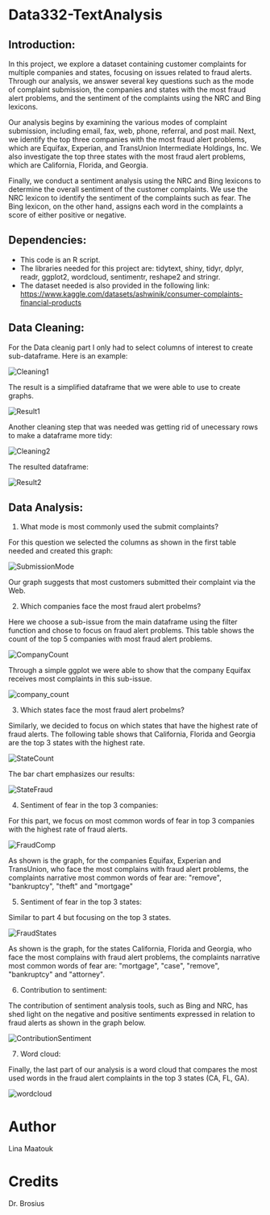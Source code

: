 # Data332-TextAnalysis

## Introduction:
  In this project, we explore a dataset containing customer complaints for multiple companies and states, focusing on issues related to fraud alerts. Through our analysis, we answer several key questions such as the mode of complaint submission, the companies and states with the most fraud alert problems, and the sentiment of the complaints using the NRC and Bing lexicons.

Our analysis begins by examining the various modes of complaint submission, including email, fax, web, phone, referral, and post mail. Next, we identify the top three companies with the most fraud alert problems, which are Equifax, Experian, and TransUnion Intermediate Holdings, Inc. We also investigate the top three states with the most fraud alert problems, which are California, Florida, and Georgia.

Finally, we conduct a sentiment analysis using the NRC and Bing lexicons to determine the overall sentiment of the customer complaints. We use the NRC lexicon to identify the sentiment of the complaints such as fear. The Bing lexicon, on the other hand, assigns each word in the complaints a score of either positive or negative.


## Dependencies: 
* This code is an R script.
* The libraries needed for this project are: tidytext, shiny, tidyr, dplyr, readr, ggplot2, wordcloud, sentimentr, reshape2 and stringr.
* The dataset needed is also provided in the following link: https://www.kaggle.com/datasets/ashwinik/consumer-complaints-financial-products

## Data Cleaning: 
  For the Data cleanig part I only had to select columns of interest to create sub-dataframe. Here is an example: 
  
 ![Cleaning1](https://user-images.githubusercontent.com/118494394/223169248-f323b736-b9eb-484a-aa02-983d28e1ae76.png)
  
  The result is a simplified dataframe that we were able to use to create graphs.
  
  ![Result1](https://user-images.githubusercontent.com/118494394/223169486-d2dc293f-e722-44f5-99dc-729f67fc5221.png)


  Another cleaning step that was needed was getting rid of unecessary rows to make a dataframe more tidy:
  
  ![Cleaning2](https://user-images.githubusercontent.com/118494394/223169545-6a6c7b46-5722-4567-9b3a-23395c728aa8.png)

  
  The resulted dataframe:
  
  ![Result2](https://user-images.githubusercontent.com/118494394/223169598-be22ec71-ed73-4e69-b759-192f7e6b49c0.png)


## Data Analysis:
1. What mode is most commonly used the submit complaints? 

For this question we selected the columns as shown in the first table needed and created this graph:

![SubmissionMode](https://user-images.githubusercontent.com/118494394/223169679-d46924e7-a1cd-4660-bec5-47e54ecf45f1.png)


Our graph suggests that most customers submitted their complaint via the Web.

2. Which companies face the most fraud alert probelms?

Here we choose a sub-issue from the main dataframe using the filter function and chose to focus on fraud alert problems. 
This table shows the count of the top 5 companies with most fraud alert problems.

![CompanyCount](https://user-images.githubusercontent.com/118494394/223169800-6055e544-eae8-4dea-9feb-af2778d0a850.png)

Through a simple ggplot we were able to show that the company Equifax receives most complaints in this sub-issue.

![company_count](https://user-images.githubusercontent.com/118494394/223169868-ed71a730-2f3b-4ab1-a7df-9ef5bf3252ac.png)


3. Which states face the most fraud alert probelms?

Similarly, we decided to focus on which states that have the highest rate of fraud alerts.
The following table shows that California, Florida and Georgia are the top 3 states with the highest rate. 

![StateCount](https://user-images.githubusercontent.com/118494394/223169130-c31cec2e-5365-4905-9a2f-ce195c3b7608.png)


The bar chart emphasizes our results: 

![StateFraud](https://user-images.githubusercontent.com/118494394/223169061-a71c9680-debe-475f-8059-a92d2128c2d3.png)


4. Sentiment of fear in the top 3 companies:

For this part, we focus on most common words of fear in top 3 companies with the highest rate of fraud alerts. 

![FraudComp](https://user-images.githubusercontent.com/118494394/223176162-b9a06318-efea-4903-a4a5-c3d8930f24b5.png)


As shown is the graph, for the companies Equifax, Experian and TransUnion, who face the most complains with fraud alert problems, the complaints narrative most common words of fear are: "remove", "bankruptcy", "theft" and "mortgage"


5. Sentiment of fear in the top 3 states:

Similar to part 4 but focusing on the top 3 states.

![FraudStates](https://user-images.githubusercontent.com/118494394/223174513-23142015-954f-4d90-97b0-47a1944830b8.png)

As shown is the graph, for the states California, Florida and Georgia, who face the most complains with fraud alert problems, the complaints narrative most common words of fear are: "mortgage", "case", "remove", "bankruptcy" and "attorney".


6. Contribution to sentiment:

The contribution of sentiment analysis tools, such as Bing and NRC, has shed light on the negative and positive sentiments expressed in relation to fraud alerts as shown in the graph below.

![ContributionSentiment](https://user-images.githubusercontent.com/118494394/223175025-7f14a165-3897-46e7-85e7-56fc3115de4d.png)

7. Word cloud:

Finally, the last part of our analysis is a word cloud that compares the most used words in the fraud alert complaints in the top 3 states (CA, FL, GA).

![wordcloud](https://user-images.githubusercontent.com/118494394/223175800-00f0780c-ca9d-40b7-8448-87eadc0687b9.png)


# Author

Lina Maatouk

# Credits
Dr. Brosius
